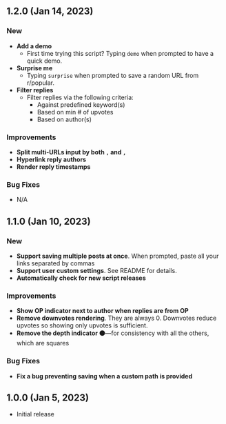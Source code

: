 ## 1.2.0 (Jan 14, 2023)
### New
* **Add a demo**
    * First time trying this script? Typing `demo` when prompted to have a quick demo.
* **Surprise me**
    * Typing `surprise` when prompted to save a random URL from r/popular.
* **Filter replies**
    * Filter replies via the following criteria:
      * Against predefined keyword(s)
      * Based on min # of upvotes
      * Based on author(s)
### Improvements
* **Split multi-URLs input by both `,` and `, `**
* **Hyperlink reply authors**
* **Render reply timestamps**
### Bug Fixes
* N/A

## 1.1.0 (Jan 10, 2023)
### New
* **Support saving multiple posts at once**. When prompted, paste all your links separated by commas
* **Support user custom settings**. See README for details.
* **Automatically check for new script releases**
### Improvements
* **Show OP indicator next to author when replies are from OP**
* **Remove downvotes rendering**. They are always 0. Downvotes reduce upvotes so showing only upvotes is sufficient.
* **Remove the depth indicator 🟤**—for consistency with all the others, which are squares
### Bug Fixes
* **Fix a bug preventing saving when a custom path is provided**

## 1.0.0 (Jan 5, 2023)
* Initial release
